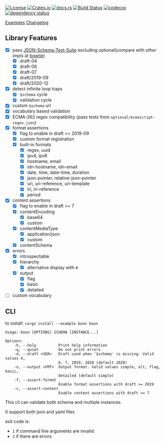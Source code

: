 [![License](https://img.shields.io/badge/License-Apache%202.0-blue.svg)](https://opensource.org/licenses/Apache-2.0)
[![Crates.io](https://img.shields.io/crates/v/boon.svg)](https://crates.io/crates/boon)
[![docs.rs](https://docs.rs/boon/badge.svg)](https://docs.rs/boon/)
[![Build Status](https://github.com/santhosh-tekuri/boon/actions/workflows/rust.yml/badge.svg?branch=main)](https://github.com/santhosh-tekuri/boon/actions/workflows/rust.yml)
[![codecov](https://codecov.io/gh/santhosh-tekuri/boon/branch/main/graph/badge.svg?token=A2YC4A0BLG)](https://codecov.io/gh/santhosh-tekuri/boon)
[![dependency status](https://deps.rs/repo/github/Santhosh-tekuri/boon/status.svg?refresh)](https://deps.rs/repo/github/Santhosh-tekuri/boon)

[Examples](https://github.com/santhosh-tekuri/boon/blob/main/tests/examples.rs)
[Changelog](https://github.com/santhosh-tekuri/boon/blob/main/CHANGELOG.md)

## Library Features

- [x] pass [JSON-Schema-Test-Suite](https://github.com/json-schema-org/JSON-Schema-Test-Suite) excluding optional(compare with other impls at [bowtie](https://bowtie-json-schema.github.io/bowtie/#))
  - [x] draft-04
  - [x] draft-06
  - [x] draft-07
  - [x] draft/2019-09 
  - [x] draft/2020-12
- [x] detect infinite loop traps
  - [x] `$schema` cycle
  - [x] validation cycle
- [x] custom `$schema` url
- [x] vocabulary based validation
- [x] ECMA-262 regex compatibility (pass tests from `optional/ecmascript-regex.json`)
- [x] format assertions
  - [x] flag to enable in draft >= 2019-09
  - [x] custom format registration
  - [x] built-in formats
    - [x] regex, uuid
    - [x] ipv4, ipv6
    - [x] hostname, email
    - [x] idn-hostname, idn-email
    - [x] date, time, date-time, duration
    - [x] json-pointer, relative-json-pointer
    - [x] uri, uri-reference, uri-template
    - [x] iri, iri-reference
    - [x] period
- [x] content assertions
  - [x] flag to enable in draft >= 7
  - [x] contentEncoding
    - [x] base64
    - [x] custom
  - [x] contentMediaType
    - [x] application/json
    - [x] custom
  - [x] contentSchema
- [x] errors
  - [x] introspectable
  - [x] hierarchy
    - [x] alternative display with `#`
  - [x] output
    - [x] flag
    - [x] basic
    - [x] detailed
- [ ] custom vocabulary

## CLI

to install: `cargo install --example boon boon`

```
Usage: boon [OPTIONS] SCHEMA [INSTANCE...]

Options:
    -h, --help          Print help information
    -q, --quiet         Do not print errors
    -d, --draft <VER>   Draft used when '$schema' is missing. Valid values 4,
                        6, 7, 2019, 2020 (default 2020)
    -o, --output <FMT>  Output format. Valid values simple, alt, flag, basic,
                        detailed (default simple)
    -f, --assert-format
                        Enable format assertions with draft >= 2019
    -c, --assert-content
                        Enable content assertions with draft >= 7
```

This cli can validate both schema and multiple instances.

It support both json and yaml files

exit code is: 
- `1` if command line arguments are invalid.
- `2` if there are errors
